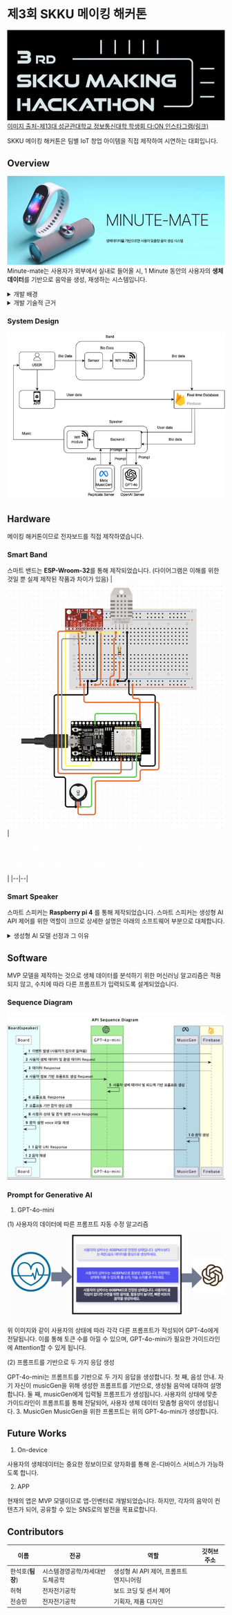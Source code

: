 제3회 SKKU 메이킹 해커톤 
=====
![배너](/images/메이킹_해커톤_로고.jpeg)
[이미지 출처-제13대 성균관대학교 정보통신대학 학생회 다:ON 인스타그램(링크)](https://www.instagram.com/skku_ice_daon/p/C81WHHaS2s4/) 

SKKU 메이킹 해커톤은 팀별 IoT 창업 아이템을 직접 제작하여 시연하는 대회입니다. 

## Overview
![제품](images/banner.png)
Minute-mate는 사용자가 외부에서 실내로 들어올 시, 1 Minute 동안의 사용자의 **생체 데이터**를 기반으로 음악을 생성, 재생하는 시스템입니다.
<details>
  <summary>개발 배경</summary>
  
  1. 외부에서 받은 스트레스는 가정에서 해소할 필요가 있습니다. 스트레스 해소 방법 중 많은 사람들이 음악을 듣습니다. 그중 Minute-mate는 일상생활에서의 배경음악을 제공하는 것을 목표로 합니다. 

  2. **데이터 과부하**로 인한 부담으로부터의 **해방**됩니다.유튜브, 스포티파이 등은 사용자에게 추천시스템을 통하여 음악을 제공합니다.그러나, 배경음악 같은 경우 해당 사용자에게 100% 만족시킬 수는 없을 뿐더러, 많은 양의 컨텐츠는 사용자에게 선택의 부담이 될 수 있습니다. 

</details>

<details>
    <summary>개발 기술적 근거</summary>
    
1. 생체 데이터의 분석
생체 데이터는 사용자의 신체적 상태를 실시간으로 파악할 수 있는 중요한 정보를 제공합니다. 우선 체온은 밖에서의 사용자가 받은 스트레스를 파악할 수 있게 합니다. 스트레스 상태에서는 체온이 낮아지는 경향이 있다고 합니다.[[1]](https://journals.biologists.com/jeb/article/226/20/jeb246552/334301/It-s-cool-to-be-stressed-body-surface-temperatures)
두 번쨰로는, 심박수입니다. HRV는 스트레스 감지에 중요한 지표로 사용됩니다. 다양한 머신러닝(ML) 기법, 예를 들어 서포트 벡터 머신(SVM), 랜덤 포레스트(RF), 신경망 등이 ECG 센서를 통해 수집된 HRV 데이터를 분석하여 스트레스 수준을 예측하는 데 사용되었습니다. 이는 착용 가능한 장치를 통해 생리적 신호를 측정하여 스트레스를 감지하는 데 유용함을 보여줍니다​ [[2]](https://link.springer.com/article/10.1007/s12559-023-10200-0)
마지막으로는 습도입니다. 체온, 땀 등을 분석하여 스트레스의 수준을 파악할 수 있습니다.[[3]](https://link.springer.com/article/10.1007/s00521-023-08681-z)
2. 생체 데이터를 기반으로 한 음악 생성의 타당성
생체 데이터를 활용한 음악 생성은 사용자의 현재 상태를 반영하는 맞춤형 콘텐츠를 제공할 수 있다는 점에서 타당성이 있습니다. 생체 데이터는 사용자의 감정 상태를 파악하는 데 중요한 정보를 제공하며, 이를 기반으로 사용자 맞춤형 음악을 생성함으로써 사용자 경험을 향상시킬 수 있습니다. 예를 들어, 스트레스 수준이 높은 사용자를 위해 진정 효과가 있는 음악을 생성하거나, 활력이 필요한 순간에는 에너제틱한 음악을 제공하는 등의 활용이 가능합니다​ [[4]](https://link.springer.com/article/10.1007/s00500-023-09457-2)
</details>

### System Design
![system](/images/system_design.png)
## Hardware 
메이킹 해커톤이므로 전자보드를 직접 제작하였습니다.
### Smart Band
스마트 밴드는 **ESP-Wroom-32**를 통해 제작되었습니다. (다이어그램은 이해를 위한 것일 뿐 실제 제작된 작품과 차이가 있음)
|![img](/images/band.png)|<p style="text-align=left; color: white;">1. Heart Rate Sensor[SEN00203] : 심장 박동 수를 측정하기 위한 센서 </br> 2. DHT11 : 온도/습도를 측정하기 위한 센서 </br> 3. MPU-6050 : 사용자 움직임 측정을 위한 자이로센서 </p>|
|--|--|

### Smart Speaker 
스마트 스피커는 **Raspberry pi 4** 를 통해 제작되었습니다. 스마트 스피커는 생성형 AI API 제어를 위한 역할이 크므로 상세한 설명은 아래의 소프트웨어 부분으로 대체합니다. 
<details>
  <summary>생성형 AI 모델 선정과 그 이유</summary>
  
  1. GPT-4o-mini
    멀티모달 LLM을 이용하여 앞으로의 발전 가능성을 열어두었습니다. 사용자의 상태 파악에 있어서, 오디오, 이미지, 동영상 등의 텍스트 외의 input을 받을 수 있도록 개선될 수 있습니다. 
  2.  MusicGen 
    다양한 Text-to-Music 모델이 존재합니다. 그러나, 해당 모델들은 다소 높은 비용이 필요하고, 프로젝트 미닛-메이트에서는 명상 음악에 가까운 공간 배경 음악을 제공하므로 instrument 음악 생성 능력이 좋은 MusicGen을 이요하여 개발하였습니다. 

</details>

## Software 
MVP 모델을 제작하는 것으로 생체 데이터를 분석하기 위한 머신러닝 알고리즘은 적용되지 않고, 수치에 따라 다른 프롬프트가 입력되도록 설계되었습니다. 
### Sequence Diagram 

![](/images/sequence.png)

### Prompt for Generative AI 
1.  GPT-4o-mini
   
(1) 사용자의 데이터에 따른 프롬프트 자동 수정 알고리즘 
![prompt](/images/prompt.png)
위 이미지와 같이 사용자의 상태에 따라 각각 다른 프롬프트가 작성되어 GPT-4o에게 전달됩니다. 이를 통해 토큰 수를 아낄 수 있으며, GPT-4o-mini가 필요한 가이드라인에 Attention할 수 있게 됩니다. 

(2) 프롬프트를 기반으로 두 가지 응답 생성 

GPT-4o-mini는 프롬프트를 기반으로 두 가지 응답을 생성합니다. 첫 째, 음성 안내. 자기 자신이 musicGen을 위해 생성한 프롬프트를 기반으로, 생성될 음악에 대하여 설명합니다. 둘 째, musicGen에게 입력될 프롬프트가 생성됩니다. 사용자의 상태에 맞춘 가이드라인이 프롬프트를 통해 전달되어, 사용자 생체 데이터 맞춤형 음악이 생성됩니다. 
3. MusicGen 
MusicGen을 위한 프롬프트는 위의 GPT-4o-mini가 생성합니다. 

## Future Works
1. On-device
   
사용자의 생체데이터는 중요한 정보이므로 양자화를 통해 온-디바이스 서비스가 가능하도록 합니다. 

2. APP 

현재의 앱은 MVP 모델이므로 앱-인벤터로 개발되었습니다. 하지만, 각자의 음악이 컨텐츠가 되어, 공유할 수 있는 SNS로의 발전을 목표로합니다.

## Contributors
| 이름 | 전공 |역할 | 깃허브 주소 |
| --- |--| --- | --- |
| 한석호(**팀장**) |시스템경영공학/차세대반도체공학| 생성형 AI API 제어, 프롬프트 엔지니어링 | |
| 허혁 |전자전기공학| 보드 코딩 및 센서 제어 |  |
| 전승민 |전자전기공학| 기획자, 제품 디자인 |  |
